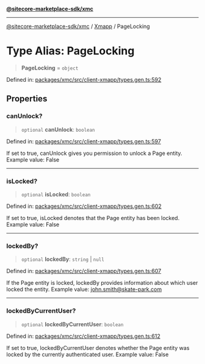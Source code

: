 [**@sitecore-marketplace-sdk/xmc**](../../../../README.md)

***

[@sitecore-marketplace-sdk/xmc](../../../../README.md) / [Xmapp](../README.md) / PageLocking

# Type Alias: PageLocking

> **PageLocking** = `object`

Defined in: [packages/xmc/src/client-xmapp/types.gen.ts:592](https://github.com/Sitecore/marketplace-sdk/blob/047115917e8843232ba2a4ba284b67585698b1c5/packages/xmc/src/client-xmapp/types.gen.ts#L592)

## Properties

### canUnlock?

> `optional` **canUnlock**: `boolean`

Defined in: [packages/xmc/src/client-xmapp/types.gen.ts:597](https://github.com/Sitecore/marketplace-sdk/blob/047115917e8843232ba2a4ba284b67585698b1c5/packages/xmc/src/client-xmapp/types.gen.ts#L597)

If set to true, canUnlock gives you permission to unlock a Page entity.
Example value: False

***

### isLocked?

> `optional` **isLocked**: `boolean`

Defined in: [packages/xmc/src/client-xmapp/types.gen.ts:602](https://github.com/Sitecore/marketplace-sdk/blob/047115917e8843232ba2a4ba284b67585698b1c5/packages/xmc/src/client-xmapp/types.gen.ts#L602)

If set to true, isLocked denotes that the Page entity has been locked.
Example value: False

***

### lockedBy?

> `optional` **lockedBy**: `string` \| `null`

Defined in: [packages/xmc/src/client-xmapp/types.gen.ts:607](https://github.com/Sitecore/marketplace-sdk/blob/047115917e8843232ba2a4ba284b67585698b1c5/packages/xmc/src/client-xmapp/types.gen.ts#L607)

If the Page entity is locked, lockedBy provides information about which user locked the entity.
Example value: john.smith@skate-park.com

***

### lockedByCurrentUser?

> `optional` **lockedByCurrentUser**: `boolean`

Defined in: [packages/xmc/src/client-xmapp/types.gen.ts:612](https://github.com/Sitecore/marketplace-sdk/blob/047115917e8843232ba2a4ba284b67585698b1c5/packages/xmc/src/client-xmapp/types.gen.ts#L612)

If set to true, lockedByCurrentUser denotes whether the Page entity was locked by the currently authenticated user.
Example value: False
